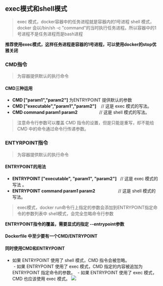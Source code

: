## exec模式和shell模式 
> exec 模式，docker容器中的任务进程就是容器内的1号进程
> shell 模式，docker 会以/bin/sh -c "command"的当时执行任务进程。所以容器中的1号进程不是任务进程而是bash进程

**推荐使用exec模式，这样任务进程是容器的1号进程，可以使用docker的stop优雅关闭**

### CMD指令
> 为容器提供默认的执行命令

#### CMD三种运用
- **CMD ["param1","param2"]**  为ENTRYPOINT 提供默认的参数
- **CMD ["executable","param1","param2"]**    // 这是 exec 模式的写法。
- **CMD command param1 param2**                  // 这是 shell 模式的写法。

>注意命令行参数可以覆盖 CMD 指令的设置，但是只能是重写，却不能给 CMD 中的命令通过命令行传递参数。

### ENTYRPOINT指令
> 为容器提供默认的执行命令

#### ENTRYPOINT的用法
- **ENTRYPOINT ["executable", "param1", "param2"]**   // 这是 exec 模式的写法 。
- **ENTRYPOINT command param1 param2**                   // 这是 shell 模式的写法。

> exec模式，docker run命令行上指定的参数会添加到ENTRYPOINT指定命令的参数列表中
> shell模式，会完全忽略命令行参数

**ENTRYPOINT指令的覆盖，需要显式的指定 --entrypoint参数**

#### Dockerfile 中至少要有一个CMD/ENTRYPOINT

#### 同时使用CMD和ENTRYPOINT
 - 如果 ENTRYPOINT 使用了 shell 模式，CMD 指令会被忽略。  
 - 如果 ENTRYPOINT 使用了 exec 模式，CMD 指定的内容被追加为 ENTRYPOINT 指定命令的参数。 
 - 如果 ENTRYPOINT 使用了 exec 模式，CMD 也应该使用 exec 模式。
![](https://cdn.jsdelivr.net/gh/Cubcub1/ImageRepo/obsidian/202210141601767.png)
